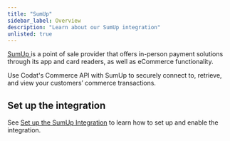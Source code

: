 ```yaml
---
title: "SumUp"
sidebar_label: Overview
description: "Learn about our SumUp integration"
unlisted: true
---
```


<p>
  <a className="external" href="https://sumup.com/" target="_blank">
    SumUp
  </a> 
  is a point of sale provider that offers in-person payment solutions through
its app and card readers, as well as eCommerce functionality.
</p>

Use Codat's Commerce API with SumUp to securely connect to, retrieve, and view your customers’ commerce transactions.

## Set up the integration

See [Set up the SumUp Integration](/integrations/commerce/sumup/set-up-sumup-in-production-1) to learn how to set up and enable the integration.
